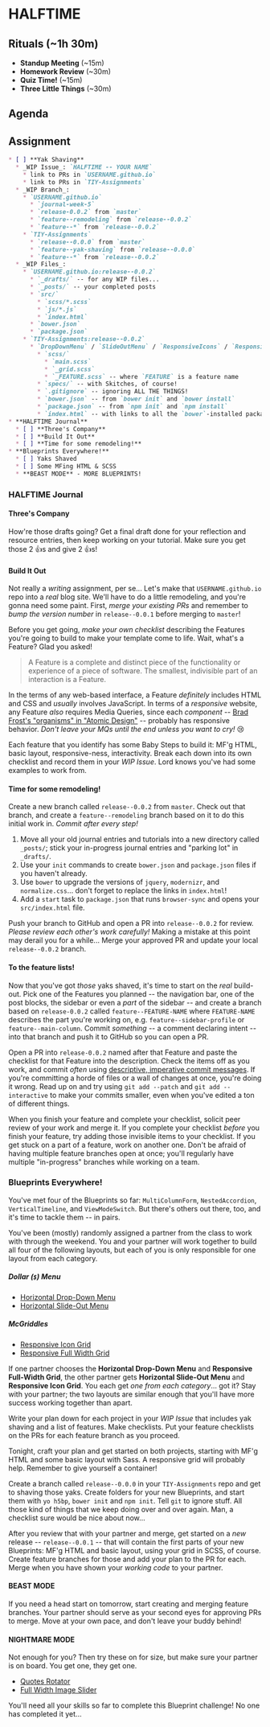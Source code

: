 # HALFTIME

## Rituals (~1h 30m)

* **Standup Meeting** (~15m)
* **Homework Review** (~30m)
* **Quiz Time!** (~15m)
* **Three Little Things** (~30m)

## Agenda

## Assignment

```markdown
* [ ] **Yak Shaving**
  * _WIP Issue_: `HALFTIME -- YOUR NAME`
    * link to PRs in `USERNAME.github.io`
    * link to PRs in `TIY-Assignments`
  * _WIP Branch_:
    * `USERNAME.github.io`
      * `journal-week-5`
      * `release-0.0.2` from `master`
      * `feature--remodeling` from `release--0.0.2`
      * `feature--*` from `release--0.0.2`
    * `TIY-Assignments`
      * `release--0.0.0` from `master`
      * `feature--yak-shaving` from `release--0.0.0`
      * `feature--*` from `release--0.0.2`
  * _WIP Files_:
    * `USERNAME.github.io:release--0.0.2`
      * `_drafts/` -- for any WIP files...
      * `_posts/` -- your completed posts
      * `src/`
        * `scss/*.scss`
        * `js/*.js`
        * `index.html`
      * `bower.json`
      * `package.json`
    * `TIY-Assignments:release--0.0.2`
      * `DropDownMenu` / `SlideOutMenu` / `ResponsiveIcons` / `ResponsiveGrid` -- starting with `yo h5bp`
        * `scss/`
          * `main.scss`
          * `_grid.scss`
          * `_FEATURE.scss` -- where `FEATURE` is a feature name
        * `specs/` -- with Skitches, of course!
        * `.gitignore` -- ignoring ALL THE THINGS!
        * `bower.json` -- from `bower init` and `bower install`
        * `package.json` -- from `npm init` and `npm install`
        * `index.html` -- with links to all the `bower`-installed packages
* **HALFTIME Journal**
  * [ ] **Three's Company**
  * [ ] **Build It Out**
  * [ ] **Time for some remodeling!**
* **Blueprints Everywhere!**
  * [ ] Yaks Shaved
  * [ ] Some MFing HTML & SCSS
  * **BEAST MODE** - MORE BLUEPRINTS!
```

### HALFTIME Journal

#### Three's Company

How're those drafts going? Get a final draft done for your reflection and resource entries, then keep working on your tutorial. Make sure you get those 2 :+1:s and give 2 :+1:s!

#### Build It Out

Not really a _writing_ assignment, per se... Let's make that `USERNAME.github.io` repo into a _real_ blog site. We'll have to do a little remodeling, and you're gonna need some paint. First, _merge your existing PRs_ and remember to _bump the version number_ in `release--0.0.1` before merging to `master`!

Before you get going, _make your own checklist_ describing the Features you're going to build to make your template come to life. Wait, what's a Feature? Glad you asked!

> A Feature is a complete and distinct piece of the functionality or experience of a piece of software. The smallest, indivisible part of an interaction is a Feature.

In the terms of any web-based interface, a Feature _definitely_ includes HTML and CSS and _usually_ involves JavaScript. In terms of a _responsive_ website, any Feature _also_ requires Media Queries, since each _component_ -- [Brad Frost's "organisms" in "Atomic Design"](http://bradfrost.com/blog/post/atomic-web-design/#oorganisms) -- probably has responsive behavior. _Don't leave your MQs until the end unless you want to cry!_ :cry:

Each feature that you identify has some Baby Steps to build it: MF'g HTML, basic layout, responsive-ness, interactivity. Break each down into its own checklist and record them in your _WIP Issue_. Lord knows you've had some examples to work from.

#### Time for some remodeling!

Create a new branch called `release--0.0.2` from `master`. Check out that branch, and create a `feature--remodeling` branch based on it to do this initial work in. _Commit after every step!_

1. Move all your old journal entries and tutorials into a new directory called `_posts/`; stick your in-progress journal entries and "parking lot" in `_drafts/`.
1. Use your `init` commands to create `bower.json` and `package.json` files if you haven't already.
1. Use `bower` to upgrade the versions of `jquery`, `modernizr`, and `normalize.css`... don't forget to replace the links in `index.html`!
1. Add a `start` task to `package.json` that runs `browser-sync` and opens your `src/index.html` file.

Push your branch to GitHub and open a PR into `release--0.0.2` for review. _Please review each other's work carefully!_ Making a mistake at this point may derail you for a while... Merge your approved PR and update your local `release--0.0.2` branch.

#### To the feature lists!

Now that you've got _those_ yaks shaved, it's time to start on the _real_ build-out. Pick one of the Features you planned -- the navigation bar, one of the post blocks, the sidebar or even a _part_ of the sidebar -- and create a branch based on `release-0.0.2` called `feature--FEATURE-NAME` where `FEATURE-NAME` describes the part you're working on, e.g. `feature--sidebar-profile` or `feature--main-column`. Commit _something_ -- a comment declaring intent -- into that branch and push it to GitHub so you can open a PR.

Open a PR into `release-0.0.2` named after that Feature and paste the checklist for that Feature into the description. Check the items off as you work, and commit _often_ using [descriptive, imperative commit messages](http://chris.beams.io/posts/git-commit/). If you're committing a horde of files or a wall of changes at once, you're doing it wrong. Read up on and try using `git add --patch` and `git add --interactive` to make your commits smaller, even when you've edited a ton of different things.

When you finish your feature and complete your checklist, solicit peer review of your work and merge it. If you complete your checklist _before_ you finish your feature, try adding those invisible items to your checklist. If you get stuck on a part of a feature, work on another one. Don't be afraid of having multiple feature branches open at once; you'll regularly have multiple "in-progress" branches while working on a team.

### Blueprints Everywhere!

You've met four of the Blueprints so far: `MultiColumnForm`, `NestedAccordion`, `VerticalTimeline`, and  `ViewModeSwitch`. But there's others out there, too, and it's time to tackle them -- in pairs.

You've been (mostly) randomly assigned a partner from the class to work with through the weekend. You and your partner will work together to build all four of the following layouts, but each of you is only responsible for one layout from each category.

##### Dollar (`$`) Menu

* [Horizontal Drop-Down Menu](http://tympanus.net/codrops/2013/03/05/horizontal-drop-down-menu/)
* [Horizontal Slide-Out Menu](http://tympanus.net/codrops/2013/05/17/horizontal-slide-out-menu/)

##### McGriddles

* [Responsive Icon Grid](http://tympanus.net/codrops/2013/07/01/responsive-icon-grid/)
* [Responsive Full Width Grid](http://tympanus.net/codrops/2013/04/17/responsive-full-width-grid/)

If one partner chooses the **Horizontal Drop-Down Menu** and **Responsive Full-Width Grid**, the other partner gets **Horizontal Slide-Out Menu** and **Responsive Icon Grid**. You each get _one from each category_... got it? Stay with your partner; the two layouts are similar enough that you'll have more success working together than apart.

Write your plan down for each project in your _WIP Issue_ that includes yak shaving and a list of features. Make checklists. Put your feature checklists on the PRs for each feature branch as you proceed.

Tonight, craft your plan and get started on both projects, starting with MF'g HTML and some basic layout with Sass. A responsive grid will probably help. Remember to give yourself a container!

Create a branch called `release--0.0.0` in your `TIY-Assignments` repo and get to shaving those yaks. Create folders for your new Blueprints, and start them with `yo h5bp`, `bower init` and `npm init`. Tell `git` to ignore stuff. All those kind of things that we keep doing over and over again. Man, a checklist sure would be nice about now...

After you review that with your partner and merge, get started on a _new_ release -- `release--0.0.1` -- that will contain the first parts of your new Blueprints: MF'g HTML and basic layout, using your grid in SCSS, of course. Create feature branches for those and add your plan to the PR for each. Merge when you have shown your _working code_ to your partner.

#### BEAST MODE

If you need a head start on tomorrow, start creating and merging feature branches. Your partner should serve as your second eyes for approving PRs to merge. Move at your own pace, and don't leave your buddy behind!

#### NIGHTMARE MODE

Not enough for you? Then try these on for size, but make sure your partner is on board. You get one, they get one.

* [Quotes Rotator](http://tympanus.net/codrops/2013/03/29/quotes-rotator/)
* [Full Width Image Slider](http://tympanus.net/codrops/2013/02/26/full-width-image-slider/)

You'll need all your skills so far to complete this Blueprint challenge! No one has completed it yet...
